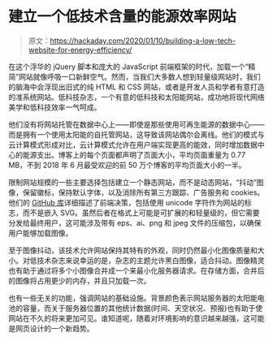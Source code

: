 # 建立一个低技术含量的能源效率网站

> 原文：<https://hackaday.com/2020/01/10/building-a-low-tech-website-for-energy-efficiency/>

在这个浮华的 jQuery 脚本和庞大的 JavaScript 前端框架的时代，加载一个“精简”网站就像呼吸一口新鲜空气。然而，当我们大多数人想到轻量级网站时，我们的脑海中会浮现出旧式的纯 HTML 和 CSS 网站，或者是开发人员和学者有意打造的准系统网站。低科技杂志，一个有意的低科技和太阳能网站，成功地将现代网络美学和低科技效率一气呵成。

他们没有将网站托管在数据中心上——即使是那些使用可再生能源的数据中心——而是拥有一个使用太阳能的自托管网站，这导致该网站偶尔会离线。他们的模式与云计算模式形成对比，云计算模式允许在用户端实现更高的能效，同时增加数据中心的能源支出。博客上的每个页面都声明了页面大小，平均页面重量为 0.77 MB，不到 2018 年 6 月最受欢迎的前 50 万个博客的平均页面大小的一半。

限制网站规模的一些主要选择包括建立一个静态网站，而不是动态网站，“抖动”图像，保留徽标，保持默认字体，以及消除所有第三方跟踪、广告服务和 cookies。他们的 [GitHub 库](https://github.com/lowtechmag/solar/wiki/Solar-Web-Design)详细描述了前端决策，包括使用 unicode 字符作为网站的标志，而不是嵌入 SVG。虽然后者在格式上可能是可扩展的和轻量级的，但它需要分发给最终用户，这可能涉及带有 eps、ai、png 和 jpeg 文件的压缩包，以确保用户能够加载图像。

至于图像抖动，该技术允许网站保持其特有的外观，同时仍然最小化图像质量和大小。对低技术杂志来说幸运的是，杂志的主题允许黑白图像，适合抖动。图像精灵也有助于通过将多个小图像合并成一个来最小化服务器请求。在存储方面，合并后的图像将占用更少的内存，并且只加载一次。

也有一些无关的功能，强调网站的基础设施。背景颜色表示网站服务器的太阳能电池的容量，而关于服务器位置的其他统计数据(时间、天空状况、预报)也有助于使网站在不久的将来更加可见。谁知道呢，随着对环境影响的意识越来越强，这可能是网页设计的一个新趋势。